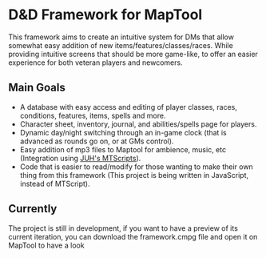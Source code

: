 # D&D Framework for MapTool

This framework aims to create an intuitive system for DMs that allow somewhat easy addition of new items/features/classes/races. While providing intuitive screens that should be more game-like, to offer an easier experience for both veteran players and newcomers.

## Main Goals

- A database with easy access and editing of player classes, races, conditions, features, items, spells and more.
- Character sheet, inventory, journal, and abilities/spells page for players.
- Dynamic day/night switching through an in-game clock (that is advanced as rounds go on, or at GMs control).
- Easy addition of mp3 files to Maptool for ambience, music, etc (Integration using [JUH's MTScripts](https://forums.rptools.net/viewtopic.php?t=29143)).
- Code that is easier to read/modify for those wanting to make their own thing from this framework (This project is being written in JavaScript, instead of MTScript).

## Currently

The project is still in development, if you want to have a preview of its current iteration, you can download the framework.cmpg file and open it on MapTool to have a look
